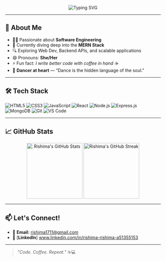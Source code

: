 <!-- Banner -->
<p align="center">
  <img src="https://readme-typing-svg.demolab.com?font=Fira+Code&size=22&duration=4000&pause=1000&color=F75C7E&center=true&vCenter=true&width=435&lines=Hey!+I'm+Rishima+%F0%9F%91%8B;Software+Engineer+%7C+MERN+Stack+Learner;Fueled+by+Code+and+Coffee+%E2%98%95" alt="Typing SVG" />
</p>

---

## 👋 About Me

- 👩‍💻 Passionate about **Software Engineering**
- 🌱 Currently diving deep into the **MERN Stack**
- 🔍 Exploring Web Dev, Backend APIs, and scalable applications
- 😄 Pronouns: **She/Her**
- ⚡ Fun fact: *I write better code with coffee in hand ☕*
- 💃 **Dancer at heart** — “Dance is the hidden language of the soul.”

---

## 🛠️ Tech Stack

![HTML5](https://img.shields.io/badge/HTML5-E34F26?style=for-the-badge&logo=html5&logoColor=white)
![CSS3](https://img.shields.io/badge/CSS3-1572B6?style=for-the-badge&logo=css3&logoColor=white)
![JavaScript](https://img.shields.io/badge/JavaScript-F7DF1E?style=for-the-badge&logo=javascript&logoColor=black)
![React](https://img.shields.io/badge/React-20232A?style=for-the-badge&logo=react&logoColor=61DAFB)
![Node.js](https://img.shields.io/badge/Node.js-339933?style=for-the-badge&logo=nodedotjs&logoColor=white)
![Express.js](https://img.shields.io/badge/Express.js-000000?style=for-the-badge&logo=express&logoColor=white)
![MongoDB](https://img.shields.io/badge/MongoDB-4EA94B?style=for-the-badge&logo=mongodb&logoColor=white)
![Git](https://img.shields.io/badge/Git-F05032?style=for-the-badge&logo=git&logoColor=white)
![VS Code](https://img.shields.io/badge/VS%20Code-0078D4?style=for-the-badge&logo=visual-studio-code&logoColor=white)

---

## 📈 GitHub Stats

<p align="center">
  <img src="https://github-readme-stats.vercel.app/api?username=rishima17&show_icons=true&theme=tokyonight" alt="Rishima's GitHub Stats" height="180px"/>
  <img src="https://github-readme-streak-stats.herokuapp.com/?user=rishima17&theme=tokyonight" alt="Rishima's GitHub Streak" height="180px"/>
</p>

---

## 📫 Let's Connect!

- 💌 **Email:** rishima1711@gmail.com  
- 💼 [**LinkedIn**] www.linkedin.com/in/rishima-rishima-a51355153
  

---

> _"Code. Coffee. Repeat."_ ☕💻
